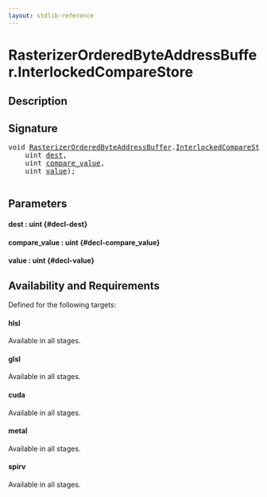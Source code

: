 ```yaml
---
layout: stdlib-reference
---
```


# RasterizerOrderedByteAddressBuffer\.InterlockedCompareStore

## Description





## Signature 

<pre>
void <a href="/stdlib-reference/types/RasterizerOrderedByteAddressBuffer/index" class="code_type">RasterizerOrderedByteAddressBuffer</a>.<a href="/stdlib-reference/types/RasterizerOrderedByteAddressBuffer/InterlockedCompareStore">InterlockedCompareStore</a>(
    uint <a href="/stdlib-reference/types/RasterizerOrderedByteAddressBuffer/InterlockedCompareStore#decl-dest" class="code_param">dest</a>,
    uint <a href="/stdlib-reference/types/RasterizerOrderedByteAddressBuffer/InterlockedCompareStore#decl-compare_value" class="code_param">compare_value</a>,
    uint <a href="/stdlib-reference/types/RasterizerOrderedByteAddressBuffer/InterlockedCompareStore#decl-value" class="code_param">value</a>);

</pre>

## Parameters

#### dest  : uint {#decl-dest}
#### compare\_value  : uint {#decl-compare_value}
#### value  : uint {#decl-value}

## Availability and Requirements

Defined for the following targets:

#### hlsl
Available in all stages.

#### glsl
Available in all stages.

#### cuda
Available in all stages.

#### metal
Available in all stages.

#### spirv
Available in all stages.



